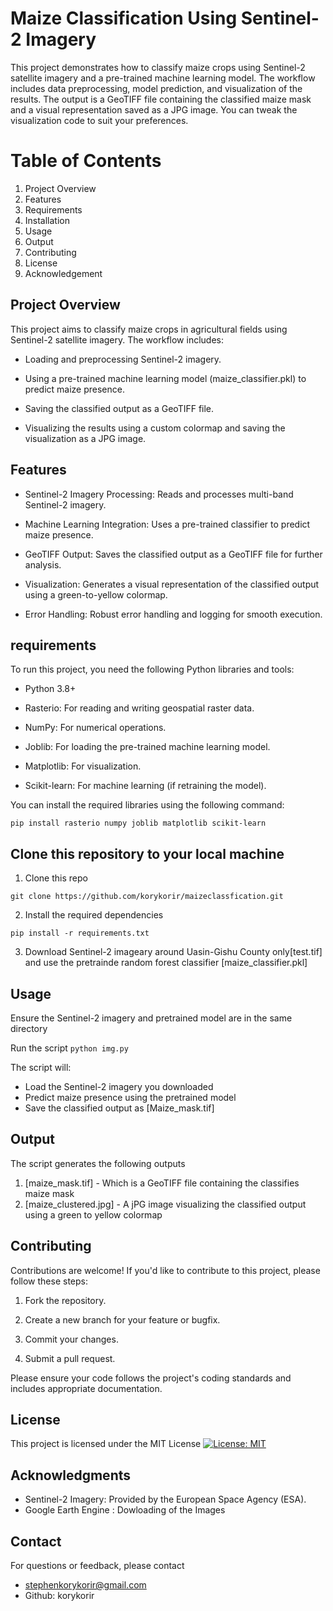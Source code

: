 # Maize Classification Using Sentinel-2 Imagery
This project demonstrates how to classify maize crops using Sentinel-2 satellite imagery and a pre-trained machine learning model. The workflow includes data preprocessing, model prediction, and visualization of the results. The output is a GeoTIFF file containing the classified maize mask and a visual representation saved as a JPG image. You can tweak the visualization code to suit your preferences. 

# Table of Contents
1. Project Overview
2. Features
3. Requirements
4. Installation
5. Usage
6. Output
7. Contributing
8. License
9. Acknowledgement


## Project Overview
This project aims to classify maize crops in agricultural fields using Sentinel-2 satellite imagery. The workflow includes:

* Loading and preprocessing Sentinel-2 imagery.

* Using a pre-trained machine learning model (maize_classifier.pkl) to predict maize presence.

* Saving the classified output as a GeoTIFF file.

* Visualizing the results using a custom colormap and saving the visualization as a JPG image.

## Features
* Sentinel-2 Imagery Processing: Reads and processes multi-band Sentinel-2 imagery.

* Machine Learning Integration: Uses a pre-trained classifier to predict maize presence.

* GeoTIFF Output: Saves the classified output as a GeoTIFF file for further analysis.

* Visualization: Generates a visual representation of the classified output using a green-to-yellow colormap.

* Error Handling: Robust error handling and logging for smooth execution.

## requirements

To run this project, you need the following Python libraries and tools:

* Python 3.8+

*  Rasterio: For reading and writing geospatial raster data.

* NumPy: For numerical operations.

* Joblib: For loading the pre-trained machine learning model.

* Matplotlib: For visualization.

* Scikit-learn: For machine learning (if retraining the model).

You can install the required libraries using the following command:

`pip install rasterio numpy joblib matplotlib scikit-learn`

## Clone this repository to your local machine

1. Clone this repo


`git clone https://github.com/korykorir/maizeclassfication.git`

2. Install the required dependencies

`pip install -r requirements.txt`

3. Download Sentinel-2 imageary around Uasin-Gishu County only[test.tif] and use the pretrainde random forest classifier [maize_classifier.pkl]


## Usage
Ensure the Sentinel-2 imagery and pretrained model are in the same directory

Run the script `python img.py`

The script will: 
- Load the Sentinel-2 imagery you downloaded
- Predict maize presence using the pretrained model
- Save the classified output as [Maize_mask.tif]


## Output 
The script generates the following outputs
1. [maize_mask.tif] - Which is a GeoTIFF file containing the classifies maize mask
2. [maize_clustered.jpg] - A jPG image visualizing the classified output using a green to yellow colormap

## Contributing
Contributions are welcome! If you'd like to contribute to this project, please follow these steps:

1. Fork the repository.

2. Create a new branch for your feature or bugfix.

3. Commit your changes.

4. Submit a pull request.

Please ensure your code follows the project's coding standards and includes appropriate documentation.

## License

This project is licensed under the MIT License
[![License: MIT](https://img.shields.io/badge/License-MIT-yellow.svg)](https://opensource.org/licenses/MIT)


## Acknowledgments

* Sentinel-2 Imagery: Provided by the European Space Agency (ESA).
* Google Earth Engine : Dowloading of the Images

## Contact

For questions or feedback, please contact
* stephenkorykorir@gmail.com
* Github: korykorir
